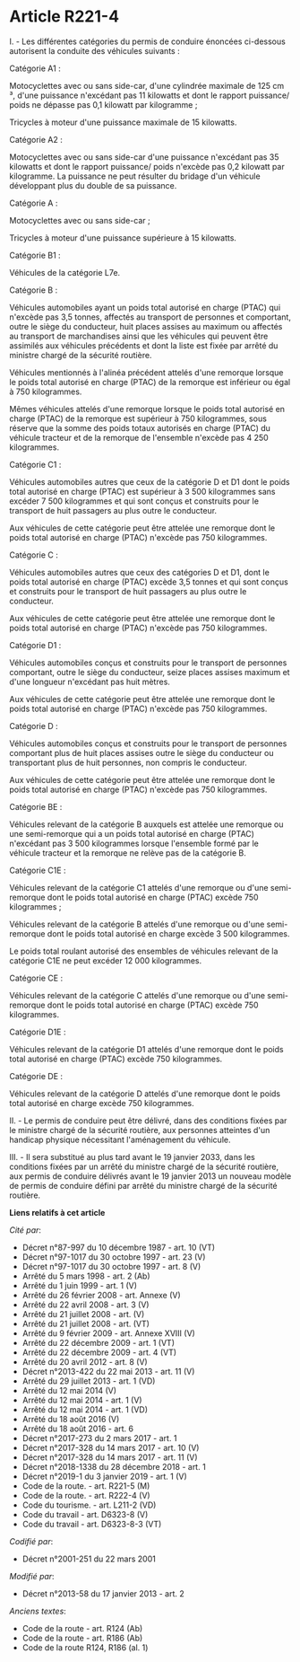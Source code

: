 # Article R221-4

I. - Les différentes catégories du permis de conduire énoncées ci-dessous autorisent la conduite des véhicules suivants : 

Catégorie A1 : 

Motocyclettes avec ou sans side-car, d'une cylindrée maximale de 125 cm ³, d'une puissance n'excédant pas 11 kilowatts et
dont le rapport puissance/ poids ne dépasse pas 0,1 kilowatt par kilogramme ; 

Tricycles à moteur d'une puissance maximale de 15 kilowatts. 

Catégorie A2 : 

Motocyclettes avec ou sans side-car d'une puissance n'excédant pas 35 kilowatts et dont le rapport puissance/ poids n'excède
pas 0,2 kilowatt par kilogramme. La puissance ne peut résulter du bridage d'un véhicule développant plus du double de sa
puissance. 

Catégorie A : 

Motocyclettes avec ou sans side-car ; 

Tricycles à moteur d'une puissance supérieure à 15 kilowatts. 

Catégorie B1 : 

Véhicules de la catégorie L7e. 

Catégorie B : 

Véhicules automobiles ayant un poids total autorisé en charge (PTAC) qui n'excède pas 3,5 tonnes, affectés au transport de
personnes et comportant, outre le siège du conducteur, huit places assises au maximum ou affectés au transport de
marchandises ainsi que les véhicules qui peuvent être assimilés aux véhicules précédents et dont la liste est fixée par
arrêté du ministre chargé de la sécurité routière. 

Véhicules mentionnés à l'alinéa précédent attelés d'une remorque lorsque le poids total autorisé en charge (PTAC) de la
remorque est inférieur ou égal à 750 kilogrammes. 

Mêmes véhicules attelés d'une remorque lorsque le poids total autorisé en charge (PTAC) de la remorque est supérieur à 750
kilogrammes, sous réserve que la somme des poids totaux autorisés en charge (PTAC) du véhicule tracteur et de la remorque de
l'ensemble n'excède pas 4 250 kilogrammes. 

Catégorie C1 : 

Véhicules automobiles autres que ceux de la catégorie D et D1 dont le poids total autorisé en charge (PTAC) est supérieur à 3
500 kilogrammes sans excéder 7 500 kilogrammes et qui sont conçus et construits pour le transport de huit passagers au plus
outre le conducteur. 

Aux véhicules de cette catégorie peut être attelée une remorque dont le poids total autorisé en charge (PTAC) n'excède pas
750 kilogrammes. 

Catégorie C : 

Véhicules automobiles autres que ceux des catégories D et D1, dont le poids total autorisé en charge (PTAC) excède 3,5 tonnes
et qui sont conçus et construits pour le transport de huit passagers au plus outre le conducteur. 

Aux véhicules de cette catégorie peut être attelée une remorque dont le poids total autorisé en charge (PTAC) n'excède pas
750 kilogrammes. 

Catégorie D1 : 

Véhicules automobiles conçus et construits pour le transport de personnes comportant, outre le siège du conducteur, seize
places assises maximum et d'une longueur n'excédant pas huit mètres. 

Aux véhicules de cette catégorie peut être attelée une remorque dont le poids total autorisé en charge (PTAC) n'excède pas
750 kilogrammes. 

Catégorie D : 

Véhicules automobiles conçus et construits pour le transport de personnes comportant plus de huit places assises outre le
siège du conducteur ou transportant plus de huit personnes, non compris le conducteur. 

Aux véhicules de cette catégorie peut être attelée une remorque dont le poids total autorisé en charge (PTAC) n'excède pas
750 kilogrammes. 

Catégorie BE : 

Véhicules relevant de la catégorie B auxquels est attelée une remorque ou une semi-remorque qui a un poids total autorisé en
charge (PTAC) n'excédant pas 3 500 kilogrammes lorsque l'ensemble formé par le véhicule tracteur et la remorque ne relève pas
de la catégorie B. 

Catégorie C1E : 

Véhicules relevant de la catégorie C1 attelés d'une remorque ou d'une semi-remorque dont le poids total autorisé en charge
(PTAC) excède 750 kilogrammes ; 

Véhicules relevant de la catégorie B attelés d'une remorque ou d'une semi-remorque dont le poids total autorisé en charge
excède 3 500 kilogrammes. 

Le poids total roulant autorisé des ensembles de véhicules relevant de la catégorie C1E ne peut excéder 12 000 kilogrammes. 

Catégorie CE : 

Véhicules relevant de la catégorie C attelés d'une remorque ou d'une semi-remorque dont le poids total autorisé en charge
(PTAC) excède 750 kilogrammes. 

Catégorie D1E : 

Véhicules relevant de la catégorie D1 attelés d'une remorque dont le poids total autorisé en charge (PTAC) excède 750
kilogrammes. 

Catégorie DE : 

Véhicules relevant de la catégorie D attelés d'une remorque dont le poids total autorisé en charge excède 750 kilogrammes. 

II. - Le permis de conduire peut être délivré, dans des conditions fixées par le ministre chargé de la sécurité routière, aux
personnes atteintes d'un handicap physique nécessitant l'aménagement du véhicule. 

III. - Il sera substitué au plus tard avant le 19 janvier 2033, dans les conditions fixées par un arrêté du ministre chargé
de la sécurité routière, aux permis de conduire délivrés avant le 19 janvier 2013 un nouveau modèle de permis de conduire
défini par arrêté du ministre chargé de la sécurité routière.

**Liens relatifs à cet article**

_Cité par_:

  - Décret n°87-997 du 10 décembre 1987 - art. 10 (VT)
  - Décret n°97-1017 du 30 octobre 1997 - art. 23 (V)
  - Décret n°97-1017 du 30 octobre 1997 - art. 8 (V)
  - Arrêté du 5 mars 1998 - art. 2 (Ab)
  - Arrêté du 1 juin 1999 - art. 1 (V)
  - Arrêté du 26 février 2008 - art. Annexe (V)
  - Arrêté du 22 avril 2008 - art. 3 (V)
  - Arrêté du 21 juillet 2008 - art. (V)
  - Arrêté du 21 juillet 2008 - art. (VT)
  - Arrêté du 9 février 2009 - art. Annexe XVIII (V)
  - Arrêté du 22 décembre 2009 - art. 1 (VT)
  - Arrêté du 22 décembre 2009 - art. 4 (VT)
  - Arrêté du 20 avril 2012 - art. 8 (V)
  - Décret n°2013-422 du 22 mai 2013 - art. 11 (V)
  - Arrêté du 29 juillet 2013 - art. 1 (VD)
  - Arrêté du 12 mai 2014 (V)
  - Arrêté du 12 mai 2014 - art. 1 (V)
  - Arrêté du 12 mai 2014 - art. 1 (VD)
  - Arrêté du 18 août 2016 (V)
  - Arrêté du 18 août 2016 - art. 6
  - Décret n°2017-273 du 2 mars 2017 - art. 1
  - Décret n°2017-328 du 14 mars 2017 - art. 10 (V)
  - Décret n°2017-328 du 14 mars 2017 - art. 11 (V)
  - Décret n°2018-1338 du 28 décembre 2018 - art. 1
  - Décret n°2019-1 du 3 janvier 2019 - art. 1 (V)
  - Code de la route. - art. R221-5 (M)
  - Code de la route. - art. R222-4 (V)
  - Code du tourisme. - art. L211-2 (VD)
  - Code du travail - art. D6323-8 (V)
  - Code du travail - art. D6323-8-3 (VT)

_Codifié par_:

  - Décret n°2001-251 du 22 mars 2001

_Modifié par_:

  - Décret n°2013-58 du 17 janvier 2013 - art. 2

_Anciens textes_:

  - Code de la route - art. R124 (Ab)
  - Code de la route - art. R186 (Ab)
  - Code de la route R124, R186 (al. 1)
